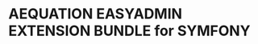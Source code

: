 AEQUATION EASYADMIN EXTENSION BUNDLE for SYMFONY
================================================


